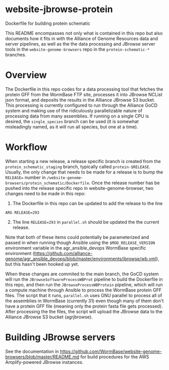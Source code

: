 # website-jbrowse-protein

Dockerfile for building protein schematic

This README encompasses not only what is contained in this repo but also documents
how it fits in with the Alliance of Genome Resources data and server pipelines, as
well as the the data processing and JBrowse server tools in the `website-genome-browsers`
repo in the `protein-schematic-*` branches.

# Overview

The Dockerfile in this repo codes for a data processing tool that fetches the
protein GFF from the WormBase FTP site, processes it into JBrowse NCList json
format, and deposits the results in the Alliance JBrowse S3 bucket. This processing
is currently configured to run through the Alliance GoCD system and making use of
the ridiculously parallelizable nature of processing data from many assemblies. If
running on a single CPU is desired, the `single_species` branch can be used (it is
somewhat misleadingly named, as it will run all species, but one at a time).

# Workflow

When starting a new release, a release specific branch is created from the
`protein_schematic_staging` branch, typically called `protein-$RELEASE`. Usually, the only
change that needs to be made for a release is to bump the `RELEASE=` number in
`/website-genome-browsers/protein_schematic/Dockerfile`. Once the release number has
be pushed into the release specific repo in website-genome-browser, two changes need
to be made in this repo:

1. The Dockerfile in this repo can be updated to add the release to the line

```
ARG RELEASE=293
```

2. The line `RELEASE=293` in `parallel.sh` should be updated the the current release.

Note that both of these items could potentially be parameterized and passed in
when running though Ansible using the `$MOD_RELEASE_VERSION` environment variable in
the agr_ansible_devops WormBase specific environment
(https://github.com/alliance-genome/agr_ansible_devops/blob/master/environments/jbrowse/wb.yml),
but this hasn't been hooked up yet.

When these changes are commited to the main branch, the GoCD system will run the
`JBrowseSoftwareProcessWBProt` pipeline to build the Dockerfile in this repo, and
then run the `JBrowseProcessWBProtein` pipeline, which will run a compute machine
through Ansible to process the WormBase protein GFF files. The script that it runs,
`parallel.sh` uses GNU parallel to process all of the assemblies in WormBase
(currently 31) even though many of them don't have a protein GFF file (meaning
only the protein fasta file gets processed). After processing the the files, the
script will upload the JBrowse data to the Alliance JBrowse S3 bucket (agrjbrowse).

# Building JBrowse servers

See the documentation in https://github.com/WormBase/website-genome-browsers/blob/master/README.md
for build procedures for the AWS Amplify-powered JBrowse instances.
